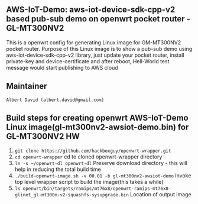 ## AWS-IoT-Demo: aws-iot-device-sdk-cpp-v2 based pub-sub demo on openwrt pocket router - GL-MT300NV2

This is a openwrt config for generating Linux image for GM-MT300NV2 pocket router. Purpose of this Linux image is to show a pub-sub demo using aws-iot-device-sdk-cpp-v2 library, just update your pocket router, install private-key and device-certificate and after reboot, Hell-World test message would start publishing to AWS cloud

## Maintainer
	Albert David (albert.david@gmail.com)

## Build steps for creating openwrt AWS-IoT-Demo Linux image(gl-mt300nv2-awsiot-demo.bin) for GL-MT300NV2 HW
1. ```git clone https://github.com/hackboxguy/openwrt-wrapper.git```
2. ```cd openwrt-wrapper``` cd to cloned openwrt-wrapper directory
3. ```ln -s ~/openwrt-dl openwrt-dl``` Preserve download directory - this will help in reducing the total build time
4. ```./build-openwrt-image.sh -v 00.01 -b gl-mt300nv2-awsiot-demo``` Invoke top level wrapper script to build the image(this takes a while)
5. ```ls openwrt/bin/targets/ramips/mt76x8/openwrt-ramips-mt76x8-glinet_gl-mt300n-v2-squashfs-sysupgrade.bin``` Location of output image
